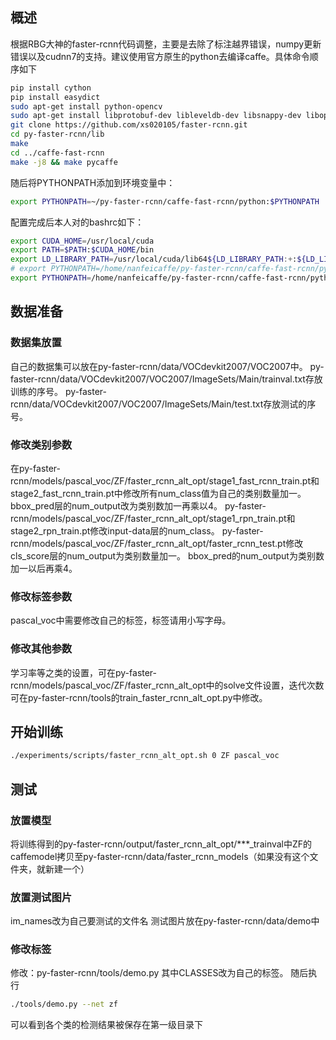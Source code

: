 ## 概述
根据RBG大神的faster-rcnn代码调整，主要是去除了标注越界错误，numpy更新错误以及cudnn7的支持。建议使用官方原生的python去编译caffe。具体命令顺序如下
```bash
pip install cython  
pip install easydict  
sudo apt-get install python-opencv
sudo apt-get install libprotobuf-dev libleveldb-dev libsnappy-dev libopencv-dev libboost-all-dev libhdf5-serial-dev libgflags-dev libgoogle-glog-dev liblmdb-dev protobuf-compiler
git clone https://github.com/xs020105/faster-rcnn.git
cd py-faster-rcnn/lib
make
cd ../caffe-fast-rcnn
make -j8 && make pycaffe
```
随后将PYTHONPATH添加到环境变量中：
```bash
export PYTHONPATH=~/py-faster-rcnn/caffe-fast-rcnn/python:$PYTHONPATH 
```
配置完成后本人对的bashrc如下：
```bash
export CUDA_HOME=/usr/local/cuda
export PATH=$PATH:$CUDA_HOME/bin
export LD_LIBRARY_PATH=/usr/local/cuda/lib64${LD_LIBRARY_PATH:+:${LD_LIBRARY_PATH}}
# export PYTHONPATH=/home/nanfeicaffe/py-faster-rcnn/caffe-fast-rcnn/python/caffe:$PYTHONPATH 
export PYTHONPATH=/home/nanfeicaffe/py-faster-rcnn/caffe-fast-rcnn/python:$PYTHONPATH 
```
## 数据准备
### 数据集放置
自己的数据集可以放在py-faster-rcnn/data/VOCdevkit2007/VOC2007中。
py-faster-rcnn/data/VOCdevkit2007/VOC2007/ImageSets/Main/trainval.txt存放训练的序号。
py-faster-rcnn/data/VOCdevkit2007/VOC2007/ImageSets/Main/test.txt存放测试的序号。
### 修改类别参数
在py-faster-rcnn/models/pascal_voc/ZF/faster_rcnn_alt_opt/stage1_fast_rcnn_train.pt和stage2_fast_rcnn_train.pt中修改所有num_class值为自己的类别数量加一。
bbox_pred层的num_output改为类别数加一再乘以4。
py-faster-rcnn/models/pascal_voc/ZF/faster_rcnn_alt_opt/stage1_rpn_train.pt和stage2_rpn_train.pt修改input-data层的num_class。
py-faster-rcnn/models/pascal_voc/ZF/faster_rcnn_alt_opt/faster_rcnn_test.pt修改cls_score层的num_output为类别数量加一。
bbox_pred的num_output为类别数加一以后再乘4。
### 修改标签参数
pascal_voc中需要修改自己的标签，标签请用小写字母。
### 修改其他参数
学习率等之类的设置，可在py-faster-rcnn/models/pascal_voc/ZF/faster_rcnn_alt_opt中的solve文件设置，迭代次数可在py-faster-rcnn/tools的train_faster_rcnn_alt_opt.py中修改。
## 开始训练
```bash
./experiments/scripts/faster_rcnn_alt_opt.sh 0 ZF pascal_voc
```
## 测试
### 放置模型
将训练得到的py-faster-rcnn/output/faster_rcnn_alt_opt/***_trainval中ZF的caffemodel拷贝至py-faster-rcnn/data/faster_rcnn_models（如果没有这个文件夹，就新建一个）
### 放置测试图片
im_names改为自己要测试的文件名
测试图片放在py-faster-rcnn/data/demo中
### 修改标签
修改：py-faster-rcnn/tools/demo.py
其中CLASSES改为自己的标签。
随后执行
```bash
./tools/demo.py --net zf  
```
可以看到各个类的检测结果被保存在第一级目录下 